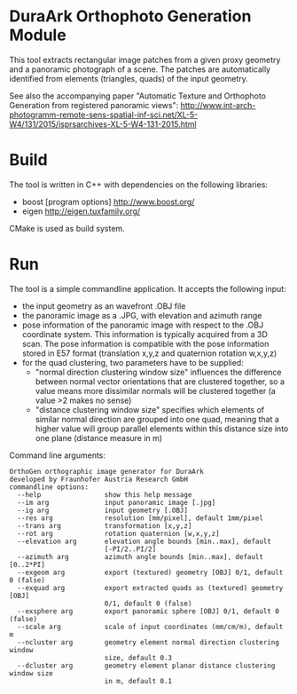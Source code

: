 # DuraArk Orthophoto Generation Module #

This tool extracts rectangular image patches from a given proxy geometry
and a panoramic photograph of a scene. The patches are automatically
identified from elements (triangles, quads) of the input geometry.

See also the accompanying paper "Automatic Texture and Orthophoto Generation from registered panoramic views":
http://www.int-arch-photogramm-remote-sens-spatial-inf-sci.net/XL-5-W4/131/2015/isprsarchives-XL-5-W4-131-2015.html

# Build #

The tool is written in C++ with dependencies on the following libraries:

* boost [program options]  http://www.boost.org/
* eigen http://eigen.tuxfamily.org/

CMake is used as build system.

# Run #

The tool is a simple commandline application. It accepts the following
input:

* the input geometry as an wavefront .OBJ file
* the panoramic image as a .JPG, with elevation and azimuth range
* pose information of the panoramic image with respect to the .OBJ
coordinate system. This information is typically acquired from a 3D scan.
The pose information is compatible with the pose information stored in E57
format (translation x,y,z and quaternion rotation w,x,y,z)
* for the quad clustering, two parameters have to be supplied:
  * "normal direction clustering window size" influences the difference between normal 
vector orientations that are clustered together, so a value means more 
dissimilar normals will be clustered together (a value >2 makes no sense)
  * "distance clustering window size" specifies which elements of similar normal direction
are grouped into one quad, meaning that a higher value will group parallel elements
within this distance size into one plane (distance measure in m)

Command line arguments:

```
OrthoGen orthographic image generator for DuraArk
developed by Fraunhofer Austria Research GmbH
commandline options:
  --help                show this help message
  --im arg              input panoramic image [.jpg]
  --ig arg              input geometry [.OBJ]
  --res arg             resolution [mm/pixel], default 1mm/pixel
  --trans arg           transformation [x,y,z]
  --rot arg             rotation quaternion [w,x,y,z]
  --elevation arg       elevation angle bounds [min..max], default
                        [-PI/2..PI/2]
  --azimuth arg         azimuth angle bounds [min..max], default [0..2*PI]
  --exgeom arg          export (textured) geometry [OBJ] 0/1, default 0 (false)
  --exquad arg          export extracted quads as (textured) geometry [OBJ]
                        0/1, default 0 (false)
  --exsphere arg        export panoramic sphere [OBJ] 0/1, default 0 (false)
  --scale arg           scale of input coordinates (mm/cm/m), default m
  --ncluster arg        geometry element normal direction clustering window
                        size, default 0.3
  --dcluster arg        geometry element planar distance clustering window size
                        in m, default 0.1
```

